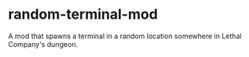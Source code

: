 # random-terminal-mod
A mod that spawns a terminal in a random location somewhere in Lethal Company's dungeon.
